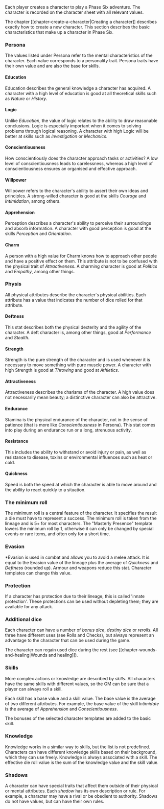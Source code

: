 Each player creates a character to play a Phase Six adventure. The character is recorded on the character sheet with all relevant values. 

The chapter [[chapter-create-a-character|Creating a character]] describes exactly how to create a new character. This section describes the basic characteristics that make up a character in Phase Six.

### Persona

The values listed under Persona refer to the mental characteristics of the character. Each value corresponds to a personality trait. Persona traits have their own value and are also the base for skills.

#### Education

Education describes the general knowledge a character has acquired. A character with a high level of education is good at all theoretical skills such as *Nature* or *History*.

#### Logic

Unlike *Education*, the value of logic relates to the ability to draw reasonable conclusions. Logic is especially important when it comes to solving problems through logical reasoning. A character with high Logic will be better at skills such as *Investigation* or *Mechanics*.

#### Conscientiousness

How conscientiously does the character approach tasks or activities? A low level of conscientiousness leads to carelessness, whereas a high level of conscientiousness ensures an organised and effective approach.

#### Willpower

Willpower refers to the character's ability to assert their own ideas and principles. A strong-willed character is good at the skills *Courage* and *Intimidation*, among others.

#### Apprehension

Perception describes a character's ability to perceive their surroundings and absorb information. A character with good perception is good at the skills *Perception* and *Orientation*.

#### Charm

A person with a high value for Charm knows how to approach other people and have a positive effect on them. This attribute is not to be confused with the physical trait of *Attractiveness*. A charming character is good at *Politics* and *Empathy*, among other things.

### Physis

All physical attributes describe the character's physical abilities. Each attribute has a value that indicates the number of dice rolled for that attribute.

#### Deftness

This stat describes both the physical dexterity and the agility of the character. A deft character is, among other things, good at *Performance* and *Stealth*.

#### Strength

Strength is the pure strength of the character and is used whenever it is necessary to move something with pure muscle power. A character with high Strength is good at *Throwing* and good at *Athletics*.

#### Attractiveness

Attractiveness describes the charisma of the character. A high value does not necessarily mean beauty; a distinctive character can also be attractive.

#### Endurance

Stamina is the physical endurance of the character, not in the sense of patience (that is more like *Conscientiousness* in Persona). This stat comes into play during an endurance run or a long, strenuous activity.

#### Resistance

This includes the ability to withstand or avoid injury or pain, as well as resistance to disease, toxins or environmental influences such as heat or cold.

#### Quickness

Speed is both the speed at which the character is able to move around and the ability to react quickly to a situation.

### The minimum roll

The minimum roll is a central feature of the character. It specifies the result a die must have to represent a success. The minimum roll is taken from the lineage and is 5+ for most characters. The "Masterly Presence" template lowers the minimum roll by 1, otherwise it can only be changed by special events or rare items, and often only for a short time.

### Evasion

*Evasion is used in combat and allows you to avoid a melee attack. It is equal to the Evasion value of the lineage plus the average of *Quickness* and *Deftness* (rounded up). Armour and weapons reduce this stat. Character templates can change this value.

### Protection

If a character has protection due to their lineage, this is called 'innate protection'. These protections can be used without depleting them; they are available for any attack.

### Additional dice

Each character can have a number of *bonus dice*, *destiny dice* or *rerolls*. All three have different uses (see Rolls and Checks), but always represent an advantage to the character that can be used during the game. 

The character can regain used dice during the rest (see [[chapter-wounds-and-healing|Wounds and healing]]).

### Skills

More complex actions or knowledge are described by *skills*. All characters have the same skills with different values, so the GM can be sure that a player can always roll a skill. 

Each skill has a base value and a skill value. The base value is the average of two different attributes. For example, the base value of the skill *Intimidate* is the average of *Apprehension* and *Conscientiousness*. 

The bonuses of the selected character templates are added to the basic skill.

### Knowledge

Knowledge works in a similar way to skills, but the list is not predefined. Characters can have different knowledge skills based on their background, which they can use freely. Knowledge is always associated with a skill. The effective die roll value is the sum of the knowledge value and the skill value.

### Shadows

A character can have special traits that affect them outside of their physical or mental attributes. Each *shadow* has its own description or rule. For example, a character may have a rival or be obedient to authority. Shadows do not have values, but can have their own rules.
